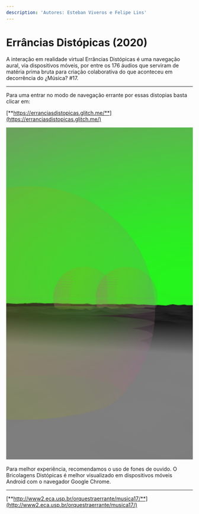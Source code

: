```yaml
---
description: 'Autores: Esteban Viveros e Felipe Lins'
---
```


# Errâncias Distópicas \(2020\)

A interação em realidade virtual Errâncias Distópicas é uma navegação aural, via dispositivos móveis, por entre os 176 áudios que serviram de matéria prima bruta para criação colaborativa do que aconteceu em decorrência do ¿Música? \#17.   
****

Para uma entrar no modo de navegação errante por essas distopias basta clicar em:

[**https://erranciasdistopicas.glitch.me/**](https://erranciasdistopicas.glitch.me/)

![](../../../.gitbook/assets/whatsapp-image-2021-03-15-at-15.36.27.jpeg)

Para melhor experiência, recomendamos o uso de fones de ouvido. O Bricolagens Distópicas é melhor visualizado em dispositivos móveis Android com o navegador Google Chrome.  
****

[**http://www2.eca.usp.br/orquestraerrante/musica17/**](http://www2.eca.usp.br/orquestraerrante/musica17/)  


